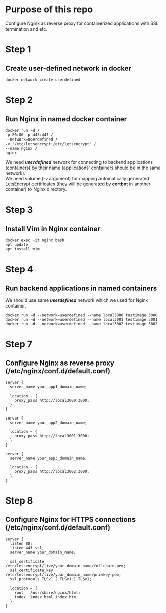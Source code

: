 # Purpose of this repo
Configure Nginx as reverse proxy for containerized applications with SSL termination and etc.

# Step 1
## Create user-defined network in docker
```
docker network create userdefined
```

# Step 2
## Run Nginx in named docker container
```
docker run -d /
-p 80:80 -p 443:443 /
--network=userdefined /
-v "/etc/letsencrypt:/etc/letsencrypt" /
--name nginx /
nginx
```

We need ***userdefined*** network for connecting to backend applications (containers) by their name (applications' containers should be in the same network).  
We need volume (*-v* argument) for mapping automatically generated LetsEncrypt certificates (they will be generated by **certbot** in another container) to Nginx directory.

# Step 3
## Install Vim in Nginx container
```
docker exec -it nginx bash  
apt update  
apt install vim
```

# Step 4
## Run backend applications in named containers
We should use same ***userdefined*** network which we used for Nginx container.
```
docker run -d --network=userdefined --name local3000 testimage 3000
docker run -d --network=userdefined --name local3001 testimage 3001
docker run -d --network=userdefined --name local3002 testimage 3002
```

# Step 7
## Configure Nginx as reverse proxy (/etc/nginx/conf.d/default.conf)
```
server {
  server_name your_app1_domain_name;

  location ~ {
    proxy_pass http://local3000:3000;
  }
}

server {
  server_name your_app2_domain_name;

  location ~ {
    proxy_pass http://local3001:3000;
  }
}

server {
  server_name your_app3_domain_name;

  location ~ {
    proxy_pass http://local3002:3000;
  }
}
```

# Step 8
## Configure Nginx for HTTPS connections (/etc/nginx/conf.d/default.conf)
```
server {
  listen 80;
  listen 443 ssl;
  server_name your_domain_name;
  
  ssl_certificate /etc/letsencrypt/live/your_domain_name/fullchain.pem;
  ssl_certificate_key /etc/letsencrypt/live/your_domain_name/privkey.pem;
  ssl_protocols TLSv1.2 TLSv1.1 TLSv1;
  
  location ~ {
    root   /usr/share/nginx/html;
    index  index.html index.htm;
  }
}
```
